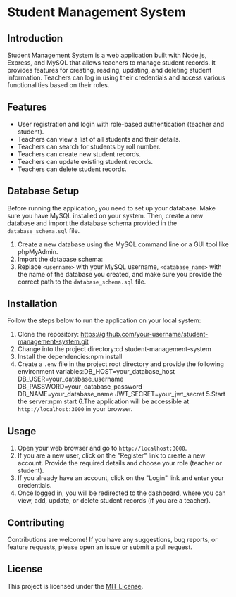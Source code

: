 # Student Management System

## Introduction
Student Management System is a web application built with Node.js, Express, and MySQL that allows teachers to manage student records. It provides features for creating, reading, updating, and deleting student information. Teachers can log in using their credentials and access various functionalities based on their roles.

## Features
- User registration and login with role-based authentication (teacher and student).
- Teachers can view a list of all students and their details.
- Teachers can search for students by roll number.
- Teachers can create new student records.
- Teachers can update existing student records.
- Teachers can delete student records.

## Database Setup
Before running the application, you need to set up your database. Make sure you have MySQL installed on your system. Then, create a new database and import the database schema provided in the `database_schema.sql` file.

1. Create a new database using the MySQL command line or a GUI tool like phpMyAdmin.
2. Import the database schema:
3. Replace `<username>` with your MySQL username, `<database_name>` with the name of the database you created, and make sure you provide the correct path to the `database_schema.sql` file.

## Installation
Follow the steps below to run the application on your local system:

1. Clone the repository: https://github.com/your-username/student-management-system.git
2. Change into the project directory:cd student-management-system
3.  Install the dependencies:npm install
4.  Create a `.env` file in the project root directory and provide the following environment variables:DB_HOST=your_database_host
DB_USER=your_database_username
DB_PASSWORD=your_database_password
DB_NAME=your_database_name
JWT_SECRET=your_jwt_secret
5.Start the server:npm start
6.The application will be accessible at `http://localhost:3000` in your browser.

## Usage
1. Open your web browser and go to `http://localhost:3000`.
2. If you are a new user, click on the "Register" link to create a new account. Provide the required details and choose your role (teacher or student).
3. If you already have an account, click on the "Login" link and enter your credentials.
4. Once logged in, you will be redirected to the dashboard, where you can view, add, update, or delete student records (if you are a teacher).

## Contributing
Contributions are welcome! If you have any suggestions, bug reports, or feature requests, please open an issue or submit a pull request.

## License
This project is licensed under the [MIT License](https://opensource.org/licenses/MIT).
